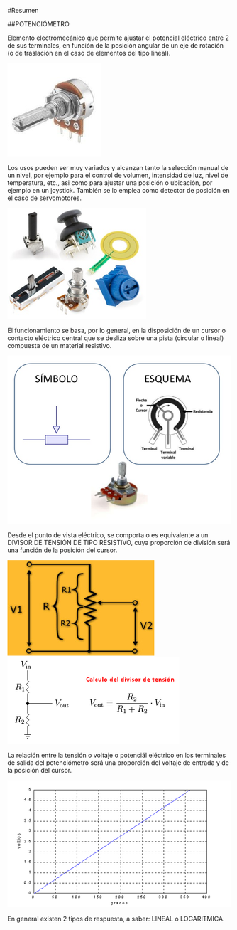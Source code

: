#Resumen

##POTENCIÓMETRO

Elemento electromecánico que permite ajustar el potencial eléctrico entre 2 de sus terminales, en función de la posición angular de un eje de rotación (o de traslación en el caso de elementos del tipo lineal).

![POTENCIÓMETRO](./POTE.jpg)

Los usos pueden ser muy variados y alcanzan tanto la selección manual de un nivel, por ejemplo para el control de volumen, intensidad de luz, nivel de temperatura, etc., asi como para ajustar una posición o ubicación, por ejemplo en un joystick. También se lo emplea como detector de posición en el caso de servomotores.

![USOS](./POTE_TIPOS_USOS.jpg)

El funcionamiento se basa, por lo general, en la disposición de un cursor o contacto eléctrico central que se desliza sobre una pista (circular o lineal) compuesta de un material resistivo.

![ESTRUCTURA](./potenciometro.jpg)

Desde el punto de vista eléctrico, se comporta o es equivalente a un DIVISOR DE TENSIÓN DE TIPO RESISTIVO, cuya proporción de división será una función de la posición del cursor.

![EQUIVALENCIA](./EQUIVALENCIA_POTE.jpg) ![ECUACIÓN](./divisor-de-tension.png)

La relación entre la tensión o voltaje o potenciál eléctrico en los terminales de salida del potenciómetro será una proporción del voltaje de entrada y de la posición del cursor.

![RESPUESTA ANGULAR](./RESPUESTA_ANGULAR.gif)

En general existen 2 tipos de respuesta, a saber: LINEAL o LOGARITMICA.
